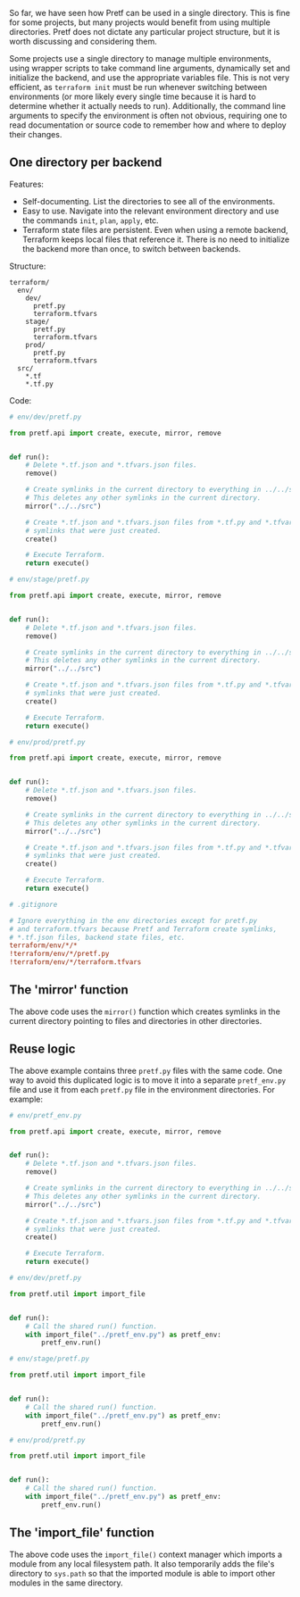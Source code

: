 So far, we have seen how Pretf can be used in a single directory. This is fine for some projects, but many projects would benefit from using multiple directories. Pretf does not dictate any particular project structure, but it is worth discussing and considering them.

Some projects use a single directory to manage multiple environments, using wrapper scripts to take command line arguments, dynamically set and initialize the backend, and use the appropriate variables file. This is not very efficient, as `terraform init` must be run whenever switching between environments (or more likely every single time because it is hard to determine whether it actually needs to run). Additionally, the command line arguments to specify the environment is often not obvious, requiring one to read documentation or source code to remember how and where to deploy their changes.

## One directory per backend

Features:

* Self-documenting. List the directories to see all of the environments.
* Easy to use. Navigate into the relevant environment directory and use the commands `init`, `plan`, `apply`, etc.
* Terraform state files are persistent. Even when using a remote backend, Terraform keeps local files that reference it. There is no need to initialize the backend more than once, to switch between backends.

Structure:

```shell
terraform/
  env/
    dev/
      pretf.py
      terraform.tfvars
    stage/
      pretf.py
      terraform.tfvars
    prod/
      pretf.py
      terraform.tfvars
  src/
    *.tf
    *.tf.py
```

Code:

```python
# env/dev/pretf.py

from pretf.api import create, execute, mirror, remove


def run():
    # Delete *.tf.json and *.tfvars.json files.
    remove()

    # Create symlinks in the current directory to everything in ../../src
    # This deletes any other symlinks in the current directory.
    mirror("../../src")

    # Create *.tf.json and *.tfvars.json files from *.tf.py and *.tfvars.py
    # symlinks that were just created.
    create()

    # Execute Terraform.
    return execute()
```

```python
# env/stage/pretf.py

from pretf.api import create, execute, mirror, remove


def run():
    # Delete *.tf.json and *.tfvars.json files.
    remove()

    # Create symlinks in the current directory to everything in ../../src
    # This deletes any other symlinks in the current directory.
    mirror("../../src")

    # Create *.tf.json and *.tfvars.json files from *.tf.py and *.tfvars.py
    # symlinks that were just created.
    create()

    # Execute Terraform.
    return execute()
```

```python
# env/prod/pretf.py

from pretf.api import create, execute, mirror, remove


def run():
    # Delete *.tf.json and *.tfvars.json files.
    remove()

    # Create symlinks in the current directory to everything in ../../src
    # This deletes any other symlinks in the current directory.
    mirror("../../src")

    # Create *.tf.json and *.tfvars.json files from *.tf.py and *.tfvars.py
    # symlinks that were just created.
    create()

    # Execute Terraform.
    return execute()
```

```ini
# .gitignore

# Ignore everything in the env directories except for pretf.py
# and terraform.tfvars because Pretf and Terraform create symlinks,
# *.tf.json files, backend state files, etc.
terraform/env/*/*
!terraform/env/*/pretf.py
!terraform/env/*/terraform.tfvars
```

## The 'mirror' function

The above code uses the `mirror()` function which creates symlinks in the current directory pointing to files and directories in other directories.

## Reuse logic

The above example contains three `pretf.py` files with the same code. One way to avoid this duplicated logic is to move it into a separate `pretf_env.py` file and use it from each `pretf.py` file in the environment directories. For example:

```python
# env/pretf_env.py

from pretf.api import create, execute, mirror, remove


def run():
    # Delete *.tf.json and *.tfvars.json files.
    remove()

    # Create symlinks in the current directory to everything in ../../src
    # This deletes any other symlinks in the current directory.
    mirror("../../src")

    # Create *.tf.json and *.tfvars.json files from *.tf.py and *.tfvars.py
    # symlinks that were just created.
    create()

    # Execute Terraform.
    return execute()
```

```python
# env/dev/pretf.py

from pretf.util import import_file


def run():
    # Call the shared run() function.
    with import_file("../pretf_env.py") as pretf_env:
        pretf_env.run()
```

```python
# env/stage/pretf.py

from pretf.util import import_file


def run():
    # Call the shared run() function.
    with import_file("../pretf_env.py") as pretf_env:
        pretf_env.run()
```

```python
# env/prod/pretf.py

from pretf.util import import_file


def run():
    # Call the shared run() function.
    with import_file("../pretf_env.py") as pretf_env:
        pretf_env.run()
```

## The 'import_file' function

The above code uses the `import_file()` context manager which imports a module from any local filesystem path. It also temporarily adds the file's directory to `sys.path` so that the imported module is able to import other modules in the same directory.
